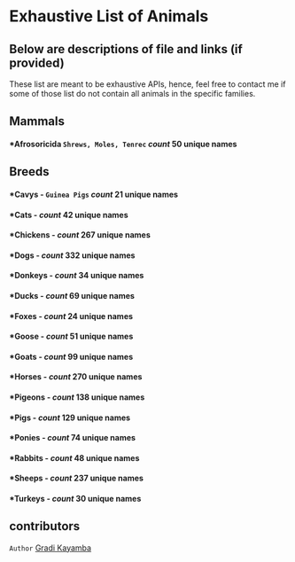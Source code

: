 # Exhaustive List of Animals 
## Below are descriptions of file and links (if provided)

These list are meant to be exhaustive APIs, hence, feel free to contact me if some of those list do not contain all animals in the specific families.

## Mammals
#### *Afrosoricida `Shrews, Moles, Tenrec` _count_ 50 unique names

## Breeds
#### *Cavys - `Guinea Pigs` _count_ 21 unique names
#### *Cats - _count_ 42 unique names
#### *Chickens - _count_ 267 unique names
#### *Dogs - _count_ 332 unique names
#### *Donkeys - _count_ 34 unique names
#### *Ducks - _count_ 69 unique names
#### *Foxes - _count_ 24 unique names
#### *Goose - _count_ 51 unique names
#### *Goats - _count_ 99 unique names
#### *Horses - _count_ 270 unique names
#### *Pigeons - _count_ 138 unique names
#### *Pigs - _count_ 129 unique names
#### *Ponies - _count_ 74 unique names
#### *Rabbits - _count_ 48 unique names
#### *Sheeps - _count_ 237 unique names
#### *Turkeys - _count_ 30 unique names


## contributors
`Author` [Gradi Kayamba](https://github.com/gradikay)

